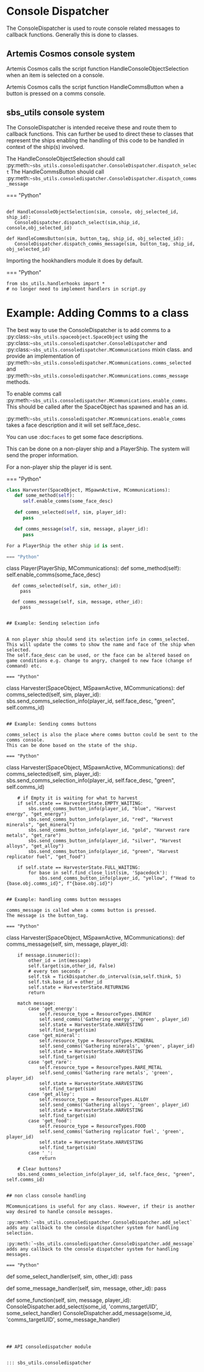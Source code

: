 # Console Dispatcher

The ConsoleDispatcher is used to route console related messages to callback functions. Generally this is done to classes.


## Artemis Cosmos console system

Artemis Cosmos calls the script function HandleConsoleObjectSelection when an item is selected on a console.

Artemis Cosmos calls the script function HandleCommsButton when a button is pressed on a comms console.


## sbs_utils console system

The ConsoleDispatcher is intended receive these and route them to callback functions.
This can further be used to direct these to classes that represent the ships enabling the handling of this code to be handled in context of the ship(s) involved.

The HandleConsoleObjectSelection should call :py:meth:`~sbs_utils.consoledispatcher.ConsoleDispatcher.dispatch_select`
The HandleCommsButton should call :py:meth:`~sbs_utils.consoledispatcher.ConsoleDispatcher.dispatch_comms_message`


=== "Python"
   ```

   def HandleConsoleObjectSelection(sim, console, obj_selected_id, ship_id):
      ConsoleDispatcher.dispatch_select(sim,ship_id, console,obj_selected_id)

   def HandleCommsButton(sim, button_tag, ship_id, obj_selected_id):
      ConsoleDispatcher.dispatch_comms_message(sim, button_tag, ship_id, obj_selected_id)
   ```

Importing the hookhandlers module it does by default.


 === "Python"
   ```
   from sbs_utils.handlerhooks import *
   # no longer need to implement handlers in script.py
   ```



# Example: Adding Comms to a class

The best way to use the ConsoleDispatcher is to add comms to a :py:class:`~sbs_utils.spaceobject.SpaceObject` using the :py:class:`~sbs_utils.consoledispatcher.ConsoleDispatcher` and :py:class:`~sbs_utils.consoledispatcher.MCommunications` mixin class.
and provide an implementation of  :py:meth:`~sbs_utils.consoledispatcher.MCommunications.comms_selected` and :py:meth:`~sbs_utils.consoledispatcher.MCommunications.comms_message` methods.

To enable comms call :py:meth:`~sbs_utils.consoledispatcher.MCommunications.enable_comms`. This should be called after the SpaceObject has spawned and has an id.

:py:meth:`~sbs_utils.consoledispatcher.MCommunications.enable_comms` takes a face description and it will set self.face_desc. 

You can use :doc:`faces` to get some face descriptions.

This can be done on a non-player ship and a PlayerShip. The system will send the proper information.

For a non-player ship the player id is sent.

=== "Python"
   ``` py
   class Harvester(SpaceObject, MSpawnActive, MCommunications):
      def some_method(self):
         self.enable_comms(some_face_desc)

      def comms_selected(self, sim, player_id):
         pass

      def comms_message(self, sim, message, player_id):
         pass

For a PlayerShip the other ship id is sent.

=== "Python"
   ```
   class Player(PlayerShip, MCommunications):
      def some_method(self):
         self.enable_comms(some_face_desc)

      def comms_selected(self, sim, other_id):
         pass

      def comms_message(self, sim, message, other_id):
         pass
   ```

## Example: Sending selection info


A non player ship should send its selection info in comms_selected. This will update the comms to show the name and face of the ship when selected.
The self.face_desc can be used, or the face can be altered based on game conditions e.g. change to angry, changed to new face (change of command) etc.

=== "Python"
   ```
   class Harvester(SpaceObject, MSpawnActive, MCommunications):
      def comms_selected(self, sim, player_id):
         sbs.send_comms_selection_info(player_id, self.face_desc, "green", self.comms_id)
   ```

## Example: Sending comms buttons

comms_select is also the place where comms button could be sent to the comms console.
This can be done based on the state of the ship.

=== "Python"
   ```

   class Harvester(SpaceObject, MSpawnActive, MCommunications):
      def comms_selected(self, sim, player_id):
         sbs.send_comms_selection_info(player_id, self.face_desc, "green", self.comms_id)

        # if Empty it is waiting for what to harvest
        if self.state == HarvesterState.EMPTY_WAITING:
            sbs.send_comms_button_info(player_id, "blue", "Harvest energy", "get_energy")
            sbs.send_comms_button_info(player_id, "red", "Harvest minerals", "get_mineral")
            sbs.send_comms_button_info(player_id, "gold", "Harvest rare metals", "get_rare")
            sbs.send_comms_button_info(player_id, "silver", "Harvest alloys", "get_alloy")
            sbs.send_comms_button_info(player_id, "green", "Harvest replicator fuel", "get_food")

        if self.state == HarvesterState.FULL_WAITING:
            for base in self.find_close_list(sim, 'Spacedock'):
                sbs.send_comms_button_info(player_id, "yellow", f"Head to {base.obj.comms_id}", f"{base.obj.id}")
   ```

## Example: handling comms button messages

comms_message is called when a comms button is pressed.
The message is the button_tag.

=== "Python"
   ```
   class Harvester(SpaceObject, MSpawnActive, MCommunications):
     def comms_message(self, sim, message, player_id):

        if message.isnumeric():
            other_id = int(message)
            self.target(sim,other_id, False)
            # every ten seconds r
            self.tsk = TickDispatcher.do_interval(sim,self.think, 5)
            self.tsk.base_id = other_id
            self.state = HarvesterState.RETURNING
            return

        match message:
            case 'get_energy':
                self.resource_type = ResourceTypes.ENERGY
                self.send_comms('Gathering energy', 'green', player_id)
                self.state = HarvesterState.HARVESTING
                self.find_target(sim)
            case 'get_mineral':
                self.resource_type = ResourceTypes.MINERAL
                self.send_comms('Gathering minerals', 'green', player_id)
                self.state = HarvesterState.HARVESTING
                self.find_target(sim)
            case 'get_rare':
                self.resource_type = ResourceTypes.RARE_METAL
                self.send_comms('Gathering rare metals', 'green', player_id)
                self.state = HarvesterState.HARVESTING
                self.find_target(sim)
            case 'get_alloy':
                self.resource_type = ResourceTypes.ALLOY
                self.send_comms('Gathering alloys', 'green', player_id)
                self.state = HarvesterState.HARVESTING
                self.find_target(sim)
            case 'get_food':
                self.resource_type = ResourceTypes.FOOD
                self.send_comms('Gathering replicator fuel', 'green', player_id)
                self.state = HarvesterState.HARVESTING
                self.find_target(sim)
            case '_':
                return

        # Clear buttons?
        sbs.send_comms_selection_info(player_id, self.face_desc, "green", self.comms_id)
   ```

## non class console handling

MCommunications is useful for any class. However, if their is another way desired to handle console messages.

:py:meth:`~sbs_utils.consoledispatcher.ConsoleDispatcher.add_select` adds any callback to the console dispatcher system for handling selection.

:py:meth:`~sbs_utils.consoledispatcher.ConsoleDispatcher.add_message` adds any callback to the console dispatcher system for handling messages.

=== "Python"
   ```
   def some_select_handler(self, sim, other_id):
      pass

   def some_message_handler(self, sim, message, other_id):
      pass

   def some_function(self, sim, message, player_id):
      ConsoleDispatcher.add_select(some_id, 'comms_targetUID', some_select_handler)
      ConsoleDispatcher.add_message(some_id, 'comms_targetUID', some_message_handler)
   ```



## API consoledispatcher module


::: sbs_utils.consoledispatcher
 